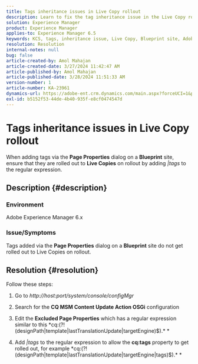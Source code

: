```yaml
---
title: Tags inheritance issues in Live Copy rollout
description: Learn to fix the tag inheritance issue in the Live Copy rollout in Adobe Experience Manager.
solution: Experience Manager
product: Experience Manager
applies-to: Experience Manager 6.5
keywords: KCS, tags, inheritance issue, Live Copy, Blueprint site, Adobe Experience Manager 6.x, AEM
resolution: Resolution
internal-notes: null
bug: false
article-created-by: Amol Mahajan
article-created-date: 3/27/2024 11:42:47 AM
article-published-by: Amol Mahajan
article-published-date: 3/28/2024 11:51:33 AM
version-number: 1
article-number: KA-23961
dynamics-url: https://adobe-ent.crm.dynamics.com/main.aspx?forceUCI=1&pagetype=entityrecord&etn=knowledgearticle&id=9826fc20-2fec-ee11-a204-6045bd0063aa
exl-id: b5152f53-44de-4b40-935f-e8cf0474547d
---
```

# Tags inheritance issues in Live Copy rollout


When adding tags via the <b>Page Properties</b> dialog on a <b>Blueprint</b> site, ensure that they are rolled out to <b>Live Copies</b> on rollout by adding *|tags* to the regular expression.

## Description {#description}


### <b>Environment</b>

Adobe Experience Manager 6.x



### <b>Issue/Symptoms</b>

Tags added via the <b>Page Properties</b> dialog on a <b>Blueprint</b> site do not get rolled out to Live Copies on rollout.


## Resolution {#resolution}


Follow these steps:

1. Go to *http://host:port/system/console/configMgr*


2. Search for the <b>CQ MSM Content Update Action OSGi</b> configuration


3. Edit the <b>Excluded Page Properties</b> which has a regular expression similar to this *cq:(?!(designPath|template|lastTranslationUpdate|targetEngine)$).\* *


4. Add *|tags* to the regular expression to allow the <b>cq:tags</b> property to get rolled out, for example *cq:(?!(designPath|template|lastTranslationUpdate|targetEngine|tags)$).\* *
